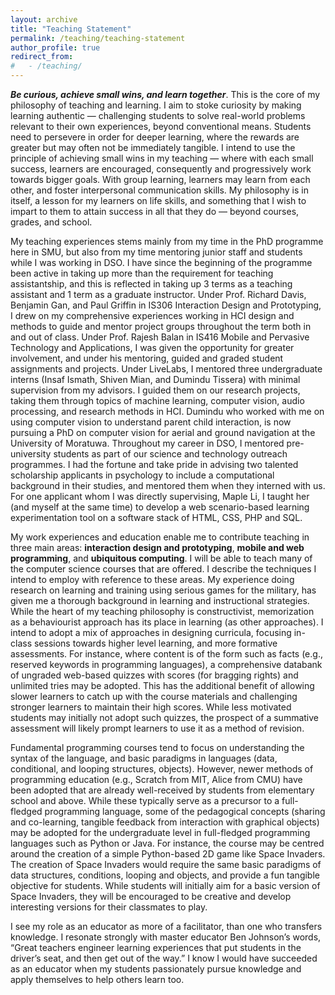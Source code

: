 ```yaml
---
layout: archive
title: "Teaching Statement"
permalink: /teaching/teaching-statement
author_profile: true
redirect_from: 
#   - /teaching/
---
```


***Be curious, achieve small wins, and learn together***. This is the core of my philosophy of teaching and learning. I aim to stoke curiosity by making learning authentic — challenging students to solve real-world problems relevant to their own experiences, beyond conventional means. Students need to persevere in order for deeper learning, where the rewards are greater but may often not be immediately tangible. I intend to use the principle of achieving small wins in my teaching — where with each small success, learners are encouraged, consequently and progressively work towards bigger goals. With group learning, learners may learn from each other, and foster interpersonal communication skills. My philosophy is in itself, a lesson for my learners on life skills, and something that I wish to impart to them to attain success in all that they do — beyond courses, grades, and school.

My teaching experiences stems mainly from my time in the PhD programme here in SMU, but also from my time mentoring junior staff and students while I was working in DSO. I have since the beginning of the programme been active in taking up more than the requirement for teaching assistantship, and this is reflected in taking up 3 terms as a teaching assistant and 1 term as a graduate instructor. Under Prof. Richard Davis, Benjamin Gan, and Paul Griffin in IS306 Interaction Design and Prototyping, I drew on my comprehensive experiences working in HCI design and methods to guide and mentor project groups throughout the term both in and out of class. Under Prof. Rajesh Balan in IS416 Mobile and Pervasive Technology and Applications, I was given the opportunity for greater involvement, and under his mentoring, guided and graded student assignments and projects. Under LiveLabs, I mentored three undergraduate interns (Insaf Ismath, Shiven Mian, and Dumindu Tissera) with minimal supervision from my advisors. I guided them on our research projects, taking them through topics of machine learning, computer vision, audio processing, and research methods in HCI. Dumindu who worked with me on using computer vision to understand parent child interaction, is now pursuing a PhD on computer vision for aerial and ground navigation at the University of Moratuwa. Throughout my career in DSO, I mentored pre-university students as part of our science and technology outreach programmes. I had the fortune and take pride in advising two talented scholarship applicants in psychology to include a computational background in their studies, and mentored them when they interned with us. For one applicant whom I was directly supervising, Maple Li, I taught her (and myself at the same time) to develop a web scenario-based learning experimentation tool on a software stack of HTML, CSS, PHP and SQL.

My work experiences and education enable me to contribute teaching in three main areas: **interaction design and prototyping**, **mobile and web programming**, and **ubiquitous computing**. I will be able to teach many of the computer science courses that are offered. I describe the techniques I intend to employ with reference to these areas. My experience doing research on learning and training using serious games for the military, has given me a thorough background in learning and instructional strategies. While the heart of my teaching philosophy is constructivist, memorization as a behaviourist approach has its place in learning (as other approaches). I intend to adopt a mix of approaches in designing curricula, focusing in-class sessions towards higher level learning, and more formative assessments. For instance, where content is of the form such as facts (e.g., reserved keywords in programming languages), a comprehensive databank of ungraded web-based quizzes with scores (for bragging rights) and unlimited tries may be adopted. This has the additional benefit of allowing slower learners to catch up with the course materials and challenging stronger learners to maintain their high scores. While less motivated students may initially not adopt such quizzes, the prospect of a summative assessment will likely prompt learners to use it as a method of revision.

Fundamental programming courses tend to focus on understanding the syntax of the language, and basic paradigms in languages (data, conditional, and looping structures, objects). However, newer methods of programming education (e.g., Scratch from MIT, Alice from CMU) have been adopted that are already well-received by students from elementary school and above. While these typically serve as a precursor to a full-fledged programming language, some of the pedagogical concepts (sharing and co-learning, tangible feedback from interaction with graphical objects) may be adopted for the undergraduate level in full-fledged programming languages such as Python or Java. For instance, the course may be centred around the creation of a simple Python-based 2D game like Space Invaders. The creation of Space Invaders would require the same basic paradigms of data structures, conditions, looping and objects, and provide a fun tangible objective for students. While students will initially aim for a basic version of Space Invaders, they will be encouraged to be creative and develop interesting versions for their classmates to play.

I see my role as an educator as more of a facilitator, than one who transfers knowledge. I resonate strongly with master educator Ben Johnson’s words, “Great teachers engineer learning experiences that put students in the driver’s seat, and then get out of the way.” I know I would have succeeded as an educator when my students passionately pursue knowledge and apply themselves to help others learn too.
